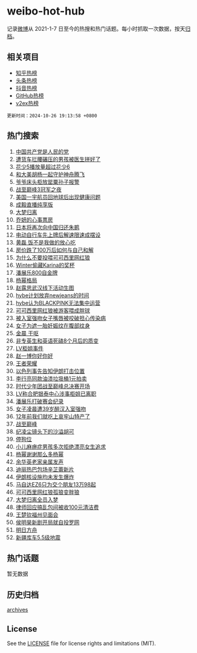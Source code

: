 # weibo-hot-hub

记录[微博](https://www.weibo.com)从 2021-1-7 日至今的热搜和热门话题。每小时抓取一次数据，按天[归档](archives)。

## 相关项目

- [知乎热榜](https://github.com/lonnyzhang423/zhihu-hot-hub)
- [头条热榜](https://github.com/lonnyzhang423/toutiao-hot-hub)
- [抖音热榜](https://github.com/lonnyzhang423/douyin-hot-hub)
- [GitHub热榜](https://github.com/lonnyzhang423/github-hot-hub)
- [v2ex热榜](https://github.com/lonnyzhang423/v2ex-hot-hub)


`更新时间：2024-10-26 19:13:58 +0800`

## 热门搜索

1. [中国共产党是人民的党](https://m.weibo.cn/search?containerid=100103type%3D1%26t%3D10%26q%3D%23%E4%B8%AD%E5%9B%BD%E5%85%B1%E4%BA%A7%E5%85%9A%E6%98%AF%E4%BA%BA%E6%B0%91%E7%9A%84%E5%85%9A%23&stream_entry_id=51&isnewpage=1&extparam=seat%3D1%26c_type%3D51%26cate%3D10103%26q%3D%2523%25E4%25B8%25AD%25E5%259B%25BD%25E5%2585%25B1%25E4%25BA%25A7%25E5%2585%259A%25E6%2598%25AF%25E4%25BA%25BA%25E6%25B0%2591%25E7%259A%2584%25E5%2585%259A%2523%26dgr%3D0%26filter_type%3Drealtimehot%26pos%3D0%26stream_entry_id%3D51%26display_time%3D1729941237%26pre_seqid%3D1729941237269092461367)
1. [遭货车拦腰碾压的男孩被医生拼好了](https://m.weibo.cn/search?containerid=100103type%3D1%26t%3D10%26q%3D%23%E9%81%AD%E8%B4%A7%E8%BD%A6%E6%8B%A6%E8%85%B0%E7%A2%BE%E5%8E%8B%E7%9A%84%E7%94%B7%E5%AD%A9%E8%A2%AB%E5%8C%BB%E7%94%9F%E6%8B%BC%E5%A5%BD%E4%BA%86%23&stream_entry_id=31&isnewpage=1&extparam=seat%3D1%26c_type%3D31%26band_rank%3D1%26cate%3D5001%26dgr%3D0%26stream_entry_id%3D31%26pos%3D0%26flag%3D0%26realpos%3D1%26q%3D%2523%25E9%2581%25AD%25E8%25B4%25A7%25E8%25BD%25A6%25E6%258B%25A6%25E8%2585%25B0%25E7%25A2%25BE%25E5%258E%258B%25E7%259A%2584%25E7%2594%25B7%25E5%25AD%25A9%25E8%25A2%25AB%25E5%258C%25BB%25E7%2594%259F%25E6%258B%25BC%25E5%25A5%25BD%25E4%25BA%2586%2523%26lcate%3D5001%26filter_type%3Drealtimehot%26display_time%3D1729941237%26pre_seqid%3D1729941237269092461367)
1. [花少5播放量超过花少6](https://m.weibo.cn/search?containerid=100103type%3D1%26t%3D10%26q%3D%23%E8%8A%B1%E5%B0%915%E6%92%AD%E6%94%BE%E9%87%8F%E8%B6%85%E8%BF%87%E8%8A%B1%E5%B0%916%23&stream_entry_id=31&isnewpage=1&extparam=seat%3D1%26c_type%3D31%26band_rank%3D2%26cate%3D5001%26dgr%3D0%26stream_entry_id%3D31%26pos%3D1%26flag%3D1%26realpos%3D2%26q%3D%2523%25E8%258A%25B1%25E5%25B0%25915%25E6%2592%25AD%25E6%2594%25BE%25E9%2587%258F%25E8%25B6%2585%25E8%25BF%2587%25E8%258A%25B1%25E5%25B0%25916%2523%26lcate%3D5001%26filter_type%3Drealtimehot%26display_time%3D1729941237%26pre_seqid%3D1729941237269092461367)
1. [和大美胡杨一起守护神舟腾飞](https://m.weibo.cn/search?containerid=100103type%3D1%26t%3D10%26q%3D%23%E5%92%8C%E5%A4%A7%E7%BE%8E%E8%83%A1%E6%9D%A8%E4%B8%80%E8%B5%B7%E5%AE%88%E6%8A%A4%E7%A5%9E%E8%88%9F%E8%85%BE%E9%A3%9E%23&stream_entry_id=31&isnewpage=1&extparam=seat%3D1%26c_type%3D31%26band_rank%3D3%26cate%3D5001%26dgr%3D0%26stream_entry_id%3D31%26pos%3D2%26flag%3D0%26realpos%3D3%26q%3D%2523%25E5%2592%258C%25E5%25A4%25A7%25E7%25BE%258E%25E8%2583%25A1%25E6%259D%25A8%25E4%25B8%2580%25E8%25B5%25B7%25E5%25AE%2588%25E6%258A%25A4%25E7%25A5%259E%25E8%2588%259F%25E8%2585%25BE%25E9%25A3%259E%2523%26lcate%3D5001%26filter_type%3Drealtimehot%26display_time%3D1729941237%26pre_seqid%3D1729941237269092461367)
1. [爷爷床头柜放罂粟孙子报警](https://m.weibo.cn/search?containerid=100103type%3D1%26t%3D10%26q%3D%23%E7%88%B7%E7%88%B7%E5%BA%8A%E5%A4%B4%E6%9F%9C%E6%94%BE%E7%BD%82%E7%B2%9F%E5%AD%99%E5%AD%90%E6%8A%A5%E8%AD%A6%23&stream_entry_id=31&isnewpage=1&extparam=seat%3D1%26c_type%3D31%26band_rank%3D4%26cate%3D5001%26dgr%3D0%26stream_entry_id%3D31%26pos%3D3%26flag%3D1%26realpos%3D4%26q%3D%2523%25E7%2588%25B7%25E7%2588%25B7%25E5%25BA%258A%25E5%25A4%25B4%25E6%259F%259C%25E6%2594%25BE%25E7%25BD%2582%25E7%25B2%259F%25E5%25AD%2599%25E5%25AD%2590%25E6%258A%25A5%25E8%25AD%25A6%2523%26lcate%3D5001%26filter_type%3Drealtimehot%26display_time%3D1729941237%26pre_seqid%3D1729941237269092461367)
1. [战至巅峰3冠军之夜](https://m.weibo.cn/search?containerid=100103type%3D1%26t%3D10%26q%3D%23%E6%88%98%E8%87%B3%E5%B7%85%E5%B3%B03%E5%86%A0%E5%86%9B%E4%B9%8B%E5%A4%9C%23&stream_entry_id=31&isnewpage=1&extparam=seat%3D1%26c_type%3D31%26band_rank%3D5%26cate%3D5001%26dgr%3D0%26stream_entry_id%3D31%26pos%3D4%26flag%3D1%26realpos%3D5%26q%3D%2523%25E6%2588%2598%25E8%2587%25B3%25E5%25B7%2585%25E5%25B3%25B03%25E5%2586%25A0%25E5%2586%259B%25E4%25B9%258B%25E5%25A4%259C%2523%26lcate%3D5001%26filter_type%3Drealtimehot%26display_time%3D1729941237%26pre_seqid%3D1729941237269092461367)
1. [美国一宇航员回地球后出现健康问题](https://m.weibo.cn/search?containerid=100103type%3D1%26t%3D10%26q%3D%23%E7%BE%8E%E5%9B%BD%E4%B8%80%E5%AE%87%E8%88%AA%E5%91%98%E5%9B%9E%E5%9C%B0%E7%90%83%E5%90%8E%E5%87%BA%E7%8E%B0%E5%81%A5%E5%BA%B7%E9%97%AE%E9%A2%98%23&stream_entry_id=31&isnewpage=1&extparam=seat%3D1%26c_type%3D31%26band_rank%3D6%26cate%3D5001%26dgr%3D0%26stream_entry_id%3D31%26pos%3D5%26flag%3D1%26realpos%3D6%26q%3D%2523%25E7%25BE%258E%25E5%259B%25BD%25E4%25B8%2580%25E5%25AE%2587%25E8%2588%25AA%25E5%2591%2598%25E5%259B%259E%25E5%259C%25B0%25E7%2590%2583%25E5%2590%258E%25E5%2587%25BA%25E7%258E%25B0%25E5%2581%25A5%25E5%25BA%25B7%25E9%2597%25AE%25E9%25A2%2598%2523%26lcate%3D5001%26filter_type%3Drealtimehot%26display_time%3D1729941237%26pre_seqid%3D1729941237269092461367)
1. [成毅直播纯享版](https://m.weibo.cn/search?containerid=100103type%3D1%26t%3D10%26q%3D%23%E6%88%90%E6%AF%85%E7%9B%B4%E6%92%AD%E7%BA%AF%E4%BA%AB%E7%89%88%23&stream_entry_id=31&isnewpage=1&extparam=seat%3D1%26c_type%3D31%26band_rank%3D7%26cate%3D5001%26is_ad_pos%3D1%26adid%3D260641%26stream_entry_id%3D31%26topic_ad%3D1%26pos%3D6%26q%3D%2523%25E6%2588%2590%25E6%25AF%2585%25E7%259B%25B4%25E6%2592%25AD%25E7%25BA%25AF%25E4%25BA%25AB%25E7%2589%2588%2523%26lcate%3D5001%26filter_type%3Drealtimehot%26dgr%3D0%26display_time%3D1729941237%26pre_seqid%3D1729941237269092461367)
1. [大梦归离](https://m.weibo.cn/search?containerid=100103type%3D1%26t%3D10%26q%3D%E5%A4%A7%E6%A2%A6%E5%BD%92%E7%A6%BB&stream_entry_id=31&isnewpage=1&extparam=seat%3D1%26c_type%3D31%26band_rank%3D7%26cate%3D5001%26dgr%3D0%26stream_entry_id%3D31%26pos%3D7%26flag%3D1%26realpos%3D7%26q%3D%25E5%25A4%25A7%25E6%25A2%25A6%25E5%25BD%2592%25E7%25A6%25BB%26lcate%3D5001%26filter_type%3Drealtimehot%26display_time%3D1729941237%26pre_seqid%3D1729941237269092461367)
1. [乔妍的心事票房](https://m.weibo.cn/search?containerid=100103type%3D1%26t%3D10%26q%3D%E4%B9%94%E5%A6%8D%E7%9A%84%E5%BF%83%E4%BA%8B%E7%A5%A8%E6%88%BF&stream_entry_id=31&isnewpage=1&extparam=seat%3D1%26c_type%3D31%26band_rank%3D8%26cate%3D5001%26dgr%3D0%26stream_entry_id%3D31%26pos%3D8%26flag%3D0%26realpos%3D8%26q%3D%25E4%25B9%2594%25E5%25A6%258D%25E7%259A%2584%25E5%25BF%2583%25E4%25BA%258B%25E7%25A5%25A8%25E6%2588%25BF%26lcate%3D5001%26filter_type%3Drealtimehot%26display_time%3D1729941237%26pre_seqid%3D1729941237269092461367)
1. [日本将再次向中国归还朱鹮](https://m.weibo.cn/search?containerid=100103type%3D1%26t%3D10%26q%3D%23%E6%97%A5%E6%9C%AC%E5%B0%86%E5%86%8D%E6%AC%A1%E5%90%91%E4%B8%AD%E5%9B%BD%E5%BD%92%E8%BF%98%E6%9C%B1%E9%B9%AE%23&stream_entry_id=31&isnewpage=1&extparam=seat%3D1%26c_type%3D31%26band_rank%3D9%26cate%3D5001%26dgr%3D0%26stream_entry_id%3D31%26pos%3D9%26flag%3D2%26realpos%3D9%26q%3D%2523%25E6%2597%25A5%25E6%259C%25AC%25E5%25B0%2586%25E5%2586%258D%25E6%25AC%25A1%25E5%2590%2591%25E4%25B8%25AD%25E5%259B%25BD%25E5%25BD%2592%25E8%25BF%2598%25E6%259C%25B1%25E9%25B9%25AE%2523%26lcate%3D5001%26filter_type%3Drealtimehot%26display_time%3D1729941237%26pre_seqid%3D1729941237269092461367)
1. [电动自行车先上牌后解速限速成摆设](https://m.weibo.cn/search?containerid=100103type%3D1%26t%3D10%26q%3D%23%E7%94%B5%E5%8A%A8%E8%87%AA%E8%A1%8C%E8%BD%A6%E5%85%88%E4%B8%8A%E7%89%8C%E5%90%8E%E8%A7%A3%E9%80%9F%E9%99%90%E9%80%9F%E6%88%90%E6%91%86%E8%AE%BE%23&stream_entry_id=31&isnewpage=1&extparam=seat%3D1%26c_type%3D31%26band_rank%3D10%26cate%3D5001%26dgr%3D0%26stream_entry_id%3D31%26pos%3D10%26flag%3D1%26realpos%3D10%26q%3D%2523%25E7%2594%25B5%25E5%258A%25A8%25E8%2587%25AA%25E8%25A1%258C%25E8%25BD%25A6%25E5%2585%2588%25E4%25B8%258A%25E7%2589%258C%25E5%2590%258E%25E8%25A7%25A3%25E9%2580%259F%25E9%2599%2590%25E9%2580%259F%25E6%2588%2590%25E6%2591%2586%25E8%25AE%25BE%2523%26lcate%3D5001%26filter_type%3Drealtimehot%26display_time%3D1729941237%26pre_seqid%3D1729941237269092461367)
1. [黄磊 饭不是我做的放心吃](https://m.weibo.cn/search?containerid=100103type%3D1%26t%3D10%26q%3D%E9%BB%84%E7%A3%8A+%E9%A5%AD%E4%B8%8D%E6%98%AF%E6%88%91%E5%81%9A%E7%9A%84%E6%94%BE%E5%BF%83%E5%90%83&stream_entry_id=31&isnewpage=1&extparam=seat%3D1%26c_type%3D31%26band_rank%3D11%26cate%3D5001%26dgr%3D0%26stream_entry_id%3D31%26pos%3D11%26flag%3D2%26realpos%3D11%26q%3D%25E9%25BB%2584%25E7%25A3%258A%2520%25E9%25A5%25AD%25E4%25B8%258D%25E6%2598%25AF%25E6%2588%2591%25E5%2581%259A%25E7%259A%2584%25E6%2594%25BE%25E5%25BF%2583%25E5%2590%2583%26lcate%3D5001%26filter_type%3Drealtimehot%26display_time%3D1729941237%26pre_seqid%3D1729941237269092461367)
1. [房价跌了100万后如何与自己和解](https://m.weibo.cn/search?containerid=100103type%3D1%26t%3D10%26q%3D%23%E6%88%BF%E4%BB%B7%E8%B7%8C%E4%BA%86100%E4%B8%87%E5%90%8E%E5%A6%82%E4%BD%95%E4%B8%8E%E8%87%AA%E5%B7%B1%E5%92%8C%E8%A7%A3%23&stream_entry_id=31&isnewpage=1&extparam=seat%3D1%26c_type%3D31%26band_rank%3D12%26cate%3D5001%26dgr%3D0%26stream_entry_id%3D31%26pos%3D12%26flag%3D2%26realpos%3D12%26q%3D%2523%25E6%2588%25BF%25E4%25BB%25B7%25E8%25B7%258C%25E4%25BA%2586100%25E4%25B8%2587%25E5%2590%258E%25E5%25A6%2582%25E4%25BD%2595%25E4%25B8%258E%25E8%2587%25AA%25E5%25B7%25B1%25E5%2592%258C%25E8%25A7%25A3%2523%26lcate%3D5001%26filter_type%3Drealtimehot%26display_time%3D1729941237%26pre_seqid%3D1729941237269092461367)
1. [为什么不要投喂可可西里网红狼](https://m.weibo.cn/search?containerid=100103type%3D1%26t%3D10%26q%3D%23%E4%B8%BA%E4%BB%80%E4%B9%88%E4%B8%8D%E8%A6%81%E6%8A%95%E5%96%82%E5%8F%AF%E5%8F%AF%E8%A5%BF%E9%87%8C%E7%BD%91%E7%BA%A2%E7%8B%BC%23&stream_entry_id=31&isnewpage=1&extparam=seat%3D1%26c_type%3D31%26band_rank%3D13%26cate%3D5001%26dgr%3D0%26stream_entry_id%3D31%26pos%3D13%26flag%3D0%26realpos%3D13%26q%3D%2523%25E4%25B8%25BA%25E4%25BB%2580%25E4%25B9%2588%25E4%25B8%258D%25E8%25A6%2581%25E6%258A%2595%25E5%2596%2582%25E5%258F%25AF%25E5%258F%25AF%25E8%25A5%25BF%25E9%2587%258C%25E7%25BD%2591%25E7%25BA%25A2%25E7%258B%25BC%2523%26lcate%3D5001%26filter_type%3Drealtimehot%26display_time%3D1729941237%26pre_seqid%3D1729941237269092461367)
1. [Winter偷藏Karina的奖杯](https://m.weibo.cn/search?containerid=100103type%3D1%26t%3D10%26q%3D%23Winter%E5%81%B7%E8%97%8FKarina%E7%9A%84%E5%A5%96%E6%9D%AF%23&stream_entry_id=31&isnewpage=1&extparam=seat%3D1%26c_type%3D31%26band_rank%3D14%26cate%3D5001%26dgr%3D0%26stream_entry_id%3D31%26pos%3D14%26flag%3D1%26realpos%3D14%26q%3D%2523Winter%25E5%2581%25B7%25E8%2597%258FKarina%25E7%259A%2584%25E5%25A5%2596%25E6%259D%25AF%2523%26lcate%3D5001%26filter_type%3Drealtimehot%26display_time%3D1729941237%26pre_seqid%3D1729941237269092461367)
1. [潘展乐800自金牌](https://m.weibo.cn/search?containerid=100103type%3D1%26t%3D10%26q%3D%23%E6%BD%98%E5%B1%95%E4%B9%90800%E8%87%AA%E9%87%91%E7%89%8C%23&stream_entry_id=31&isnewpage=1&extparam=seat%3D1%26c_type%3D31%26band_rank%3D15%26cate%3D5001%26dgr%3D0%26stream_entry_id%3D31%26pos%3D15%26flag%3D1%26realpos%3D15%26q%3D%2523%25E6%25BD%2598%25E5%25B1%2595%25E4%25B9%2590800%25E8%2587%25AA%25E9%2587%2591%25E7%2589%258C%2523%26lcate%3D5001%26filter_type%3Drealtimehot%26display_time%3D1729941237%26pre_seqid%3D1729941237269092461367)
1. [杨幂格局](https://m.weibo.cn/search?containerid=100103type%3D1%26t%3D10%26q%3D%E6%9D%A8%E5%B9%82%E6%A0%BC%E5%B1%80&stream_entry_id=31&isnewpage=1&extparam=seat%3D1%26c_type%3D31%26band_rank%3D16%26cate%3D5001%26dgr%3D0%26stream_entry_id%3D31%26pos%3D16%26flag%3D0%26realpos%3D16%26q%3D%25E6%259D%25A8%25E5%25B9%2582%25E6%25A0%25BC%25E5%25B1%2580%26lcate%3D5001%26filter_type%3Drealtimehot%26display_time%3D1729941237%26pre_seqid%3D1729941237269092461367)
1. [赵露思武汉线下活动生图](https://m.weibo.cn/search?containerid=100103type%3D1%26t%3D10%26q%3D%23%E8%B5%B5%E9%9C%B2%E6%80%9D%E6%AD%A6%E6%B1%89%E7%BA%BF%E4%B8%8B%E6%B4%BB%E5%8A%A8%E7%94%9F%E5%9B%BE%23&stream_entry_id=31&isnewpage=1&extparam=seat%3D1%26c_type%3D31%26band_rank%3D17%26cate%3D5001%26dgr%3D0%26stream_entry_id%3D31%26pos%3D17%26flag%3D0%26realpos%3D17%26q%3D%2523%25E8%25B5%25B5%25E9%259C%25B2%25E6%2580%259D%25E6%25AD%25A6%25E6%25B1%2589%25E7%25BA%25BF%25E4%25B8%258B%25E6%25B4%25BB%25E5%258A%25A8%25E7%2594%259F%25E5%259B%25BE%2523%26lcate%3D5001%26filter_type%3Drealtimehot%26display_time%3D1729941237%26pre_seqid%3D1729941237269092461367)
1. [hybe计划放弃newjeans的时间](https://m.weibo.cn/search?containerid=100103type%3D1%26t%3D10%26q%3D%23hybe%E8%AE%A1%E5%88%92%E6%94%BE%E5%BC%83newjeans%E7%9A%84%E6%97%B6%E9%97%B4%23&stream_entry_id=31&isnewpage=1&extparam=seat%3D1%26c_type%3D31%26band_rank%3D18%26cate%3D5001%26dgr%3D0%26stream_entry_id%3D31%26pos%3D18%26flag%3D1%26realpos%3D18%26q%3D%2523hybe%25E8%25AE%25A1%25E5%2588%2592%25E6%2594%25BE%25E5%25BC%2583newjeans%25E7%259A%2584%25E6%2597%25B6%25E9%2597%25B4%2523%26lcate%3D5001%26filter_type%3Drealtimehot%26display_time%3D1729941237%26pre_seqid%3D1729941237269092461367)
1. [hybe认为BLACKPINK无法集中运营](https://m.weibo.cn/search?containerid=100103type%3D1%26t%3D10%26q%3D%23hybe%E8%AE%A4%E4%B8%BABLACKPINK%E6%97%A0%E6%B3%95%E9%9B%86%E4%B8%AD%E8%BF%90%E8%90%A5%23&stream_entry_id=31&isnewpage=1&extparam=seat%3D1%26c_type%3D31%26band_rank%3D19%26cate%3D5001%26dgr%3D0%26stream_entry_id%3D31%26pos%3D19%26flag%3D1%26realpos%3D19%26q%3D%2523hybe%25E8%25AE%25A4%25E4%25B8%25BABLACKPINK%25E6%2597%25A0%25E6%25B3%2595%25E9%259B%2586%25E4%25B8%25AD%25E8%25BF%2590%25E8%2590%25A5%2523%26lcate%3D5001%26filter_type%3Drealtimehot%26display_time%3D1729941237%26pre_seqid%3D1729941237269092461367)
1. [可可西里网红狼被游客喂成胖球](https://m.weibo.cn/search?containerid=100103type%3D1%26t%3D10%26q%3D%23%E5%8F%AF%E5%8F%AF%E8%A5%BF%E9%87%8C%E7%BD%91%E7%BA%A2%E7%8B%BC%E8%A2%AB%E6%B8%B8%E5%AE%A2%E5%96%82%E6%88%90%E8%83%96%E7%90%83%23&stream_entry_id=31&isnewpage=1&extparam=seat%3D1%26c_type%3D31%26band_rank%3D20%26cate%3D5001%26dgr%3D0%26stream_entry_id%3D31%26pos%3D20%26flag%3D0%26realpos%3D20%26q%3D%2523%25E5%258F%25AF%25E5%258F%25AF%25E8%25A5%25BF%25E9%2587%258C%25E7%25BD%2591%25E7%25BA%25A2%25E7%258B%25BC%25E8%25A2%25AB%25E6%25B8%25B8%25E5%25AE%25A2%25E5%2596%2582%25E6%2588%2590%25E8%2583%2596%25E7%2590%2583%2523%26lcate%3D5001%26filter_type%3Drealtimehot%26display_time%3D1729941237%26pre_seqid%3D1729941237269092461367)
1. [被入室强吻女子嘴唇被咬破担心传染病](https://m.weibo.cn/search?containerid=100103type%3D1%26t%3D10%26q%3D%23%E8%A2%AB%E5%85%A5%E5%AE%A4%E5%BC%BA%E5%90%BB%E5%A5%B3%E5%AD%90%E5%98%B4%E5%94%87%E8%A2%AB%E5%92%AC%E7%A0%B4%E6%8B%85%E5%BF%83%E4%BC%A0%E6%9F%93%E7%97%85%23&stream_entry_id=31&isnewpage=1&extparam=seat%3D1%26c_type%3D31%26band_rank%3D21%26cate%3D5001%26dgr%3D0%26stream_entry_id%3D31%26pos%3D21%26flag%3D1%26realpos%3D21%26q%3D%2523%25E8%25A2%25AB%25E5%2585%25A5%25E5%25AE%25A4%25E5%25BC%25BA%25E5%2590%25BB%25E5%25A5%25B3%25E5%25AD%2590%25E5%2598%25B4%25E5%2594%2587%25E8%25A2%25AB%25E5%2592%25AC%25E7%25A0%25B4%25E6%258B%2585%25E5%25BF%2583%25E4%25BC%25A0%25E6%259F%2593%25E7%2597%2585%2523%26lcate%3D5001%26filter_type%3Drealtimehot%26display_time%3D1729941237%26pre_seqid%3D1729941237269092461367)
1. [女子为遮一胎妊娠纹在腹部纹身](https://m.weibo.cn/search?containerid=100103type%3D1%26t%3D10%26q%3D%23%E5%A5%B3%E5%AD%90%E4%B8%BA%E9%81%AE%E4%B8%80%E8%83%8E%E5%A6%8A%E5%A8%A0%E7%BA%B9%E5%9C%A8%E8%85%B9%E9%83%A8%E7%BA%B9%E8%BA%AB%23&stream_entry_id=31&isnewpage=1&extparam=seat%3D1%26c_type%3D31%26band_rank%3D22%26cate%3D5001%26dgr%3D0%26stream_entry_id%3D31%26pos%3D22%26flag%3D0%26realpos%3D22%26q%3D%2523%25E5%25A5%25B3%25E5%25AD%2590%25E4%25B8%25BA%25E9%2581%25AE%25E4%25B8%2580%25E8%2583%258E%25E5%25A6%258A%25E5%25A8%25A0%25E7%25BA%25B9%25E5%259C%25A8%25E8%2585%25B9%25E9%2583%25A8%25E7%25BA%25B9%25E8%25BA%25AB%2523%26lcate%3D5001%26filter_type%3Drealtimehot%26display_time%3D1729941237%26pre_seqid%3D1729941237269092461367)
1. [金晨 干呕](https://m.weibo.cn/search?containerid=100103type%3D1%26t%3D10%26q%3D%E9%87%91%E6%99%A8+%E5%B9%B2%E5%91%95&stream_entry_id=31&isnewpage=1&extparam=seat%3D1%26c_type%3D31%26band_rank%3D23%26cate%3D5001%26dgr%3D0%26stream_entry_id%3D31%26pos%3D23%26flag%3D2%26realpos%3D23%26q%3D%25E9%2587%2591%25E6%2599%25A8%2520%25E5%25B9%25B2%25E5%2591%2595%26lcate%3D5001%26filter_type%3Drealtimehot%26display_time%3D1729941237%26pre_seqid%3D1729941237269092461367)
1. [非专英生和英语死磕8个月后的质变](https://m.weibo.cn/search?containerid=100103type%3D1%26t%3D10%26q%3D%E9%9D%9E%E4%B8%93%E8%8B%B1%E7%94%9F%E5%92%8C%E8%8B%B1%E8%AF%AD%E6%AD%BB%E7%A3%958%E4%B8%AA%E6%9C%88%E5%90%8E%E7%9A%84%E8%B4%A8%E5%8F%98&stream_entry_id=31&isnewpage=1&extparam=seat%3D1%26c_type%3D31%26band_rank%3D24%26cate%3D5001%26dgr%3D0%26stream_entry_id%3D31%26pos%3D24%26flag%3D1%26realpos%3D24%26q%3D%25E9%259D%259E%25E4%25B8%2593%25E8%258B%25B1%25E7%2594%259F%25E5%2592%258C%25E8%258B%25B1%25E8%25AF%25AD%25E6%25AD%25BB%25E7%25A3%25958%25E4%25B8%25AA%25E6%259C%2588%25E5%2590%258E%25E7%259A%2584%25E8%25B4%25A8%25E5%258F%2598%26lcate%3D5001%26filter_type%3Drealtimehot%26display_time%3D1729941237%26pre_seqid%3D1729941237269092461367)
1. [LV柜姐事件](https://m.weibo.cn/search?containerid=100103type%3D1%26t%3D10%26q%3D%23LV%E6%9F%9C%E5%A7%90%E4%BA%8B%E4%BB%B6%23&stream_entry_id=31&isnewpage=1&extparam=seat%3D1%26c_type%3D31%26band_rank%3D25%26cate%3D5001%26dgr%3D0%26stream_entry_id%3D31%26pos%3D25%26flag%3D2%26realpos%3D25%26q%3D%2523LV%25E6%259F%259C%25E5%25A7%2590%25E4%25BA%258B%25E4%25BB%25B6%2523%26lcate%3D5001%26filter_type%3Drealtimehot%26display_time%3D1729941237%26pre_seqid%3D1729941237269092461367)
1. [赵一博你好你好](https://m.weibo.cn/search?containerid=100103type%3D1%26t%3D10%26q%3D%23%E8%B5%B5%E4%B8%80%E5%8D%9A%E4%BD%A0%E5%A5%BD%E4%BD%A0%E5%A5%BD%23&stream_entry_id=31&isnewpage=1&extparam=seat%3D1%26c_type%3D31%26band_rank%3D26%26cate%3D5001%26dgr%3D0%26stream_entry_id%3D31%26pos%3D26%26flag%3D1%26realpos%3D26%26q%3D%2523%25E8%25B5%25B5%25E4%25B8%2580%25E5%258D%259A%25E4%25BD%25A0%25E5%25A5%25BD%25E4%25BD%25A0%25E5%25A5%25BD%2523%26lcate%3D5001%26filter_type%3Drealtimehot%26display_time%3D1729941237%26pre_seqid%3D1729941237269092461367)
1. [王者荣耀](https://m.weibo.cn/search?containerid=100103type%3D1%26t%3D10%26q%3D%E7%8E%8B%E8%80%85%E8%8D%A3%E8%80%80&stream_entry_id=31&isnewpage=1&extparam=seat%3D1%26c_type%3D31%26band_rank%3D27%26cate%3D5001%26dgr%3D0%26stream_entry_id%3D31%26pos%3D27%26flag%3D1%26realpos%3D27%26q%3D%25E7%258E%258B%25E8%2580%2585%25E8%258D%25A3%25E8%2580%2580%26lcate%3D5001%26filter_type%3Drealtimehot%26display_time%3D1729941237%26pre_seqid%3D1729941237269092461367)
1. [以色列事先告知伊朗打击位置](https://m.weibo.cn/search?containerid=100103type%3D1%26t%3D10%26q%3D%23%E4%BB%A5%E8%89%B2%E5%88%97%E4%BA%8B%E5%85%88%E5%91%8A%E7%9F%A5%E4%BC%8A%E6%9C%97%E6%89%93%E5%87%BB%E4%BD%8D%E7%BD%AE%23&stream_entry_id=31&isnewpage=1&extparam=seat%3D1%26c_type%3D31%26band_rank%3D28%26cate%3D5001%26dgr%3D0%26stream_entry_id%3D31%26pos%3D28%26flag%3D1%26realpos%3D28%26q%3D%2523%25E4%25BB%25A5%25E8%2589%25B2%25E5%2588%2597%25E4%25BA%258B%25E5%2585%2588%25E5%2591%258A%25E7%259F%25A5%25E4%25BC%258A%25E6%259C%2597%25E6%2589%2593%25E5%2587%25BB%25E4%25BD%258D%25E7%25BD%25AE%2523%26lcate%3D5001%26filter_type%3Drealtimehot%26display_time%3D1729941237%26pre_seqid%3D1729941237269092461367)
1. [李行亮同款油漆垃圾桶1元拍卖](https://m.weibo.cn/search?containerid=100103type%3D1%26t%3D10%26q%3D%23%E6%9D%8E%E8%A1%8C%E4%BA%AE%E5%90%8C%E6%AC%BE%E6%B2%B9%E6%BC%86%E5%9E%83%E5%9C%BE%E6%A1%B61%E5%85%83%E6%8B%8D%E5%8D%96%23&stream_entry_id=31&isnewpage=1&extparam=seat%3D1%26c_type%3D31%26band_rank%3D29%26cate%3D5001%26dgr%3D0%26stream_entry_id%3D31%26pos%3D29%26flag%3D1%26realpos%3D29%26q%3D%2523%25E6%259D%258E%25E8%25A1%258C%25E4%25BA%25AE%25E5%2590%258C%25E6%25AC%25BE%25E6%25B2%25B9%25E6%25BC%2586%25E5%259E%2583%25E5%259C%25BE%25E6%25A1%25B61%25E5%2585%2583%25E6%258B%258D%25E5%258D%2596%2523%26lcate%3D5001%26filter_type%3Drealtimehot%26display_time%3D1729941237%26pre_seqid%3D1729941237269092461367)
1. [时代少年团战至巅峰总决赛开场](https://m.weibo.cn/search?containerid=100103type%3D1%26t%3D10%26q%3D%E6%97%B6%E4%BB%A3%E5%B0%91%E5%B9%B4%E5%9B%A2%E6%88%98%E8%87%B3%E5%B7%85%E5%B3%B0%E6%80%BB%E5%86%B3%E8%B5%9B%E5%BC%80%E5%9C%BA&stream_entry_id=31&isnewpage=1&extparam=seat%3D1%26c_type%3D31%26band_rank%3D30%26cate%3D5001%26dgr%3D0%26stream_entry_id%3D31%26pos%3D30%26flag%3D1%26realpos%3D30%26q%3D%25E6%2597%25B6%25E4%25BB%25A3%25E5%25B0%2591%25E5%25B9%25B4%25E5%259B%25A2%25E6%2588%2598%25E8%2587%25B3%25E5%25B7%2585%25E5%25B3%25B0%25E6%2580%25BB%25E5%2586%25B3%25E8%25B5%259B%25E5%25BC%2580%25E5%259C%25BA%26lcate%3D5001%26filter_type%3Drealtimehot%26display_time%3D1729941237%26pre_seqid%3D1729941237269092461367)
1. [LV称合肥银泰中心涉事柜姐已离职](https://m.weibo.cn/search?containerid=100103type%3D1%26t%3D10%26q%3D%23LV%E7%A7%B0%E5%90%88%E8%82%A5%E9%93%B6%E6%B3%B0%E4%B8%AD%E5%BF%83%E6%B6%89%E4%BA%8B%E6%9F%9C%E5%A7%90%E5%B7%B2%E7%A6%BB%E8%81%8C%23&stream_entry_id=31&isnewpage=1&extparam=seat%3D1%26c_type%3D31%26band_rank%3D31%26cate%3D5001%26dgr%3D0%26stream_entry_id%3D31%26pos%3D31%26flag%3D0%26realpos%3D31%26q%3D%2523LV%25E7%25A7%25B0%25E5%2590%2588%25E8%2582%25A5%25E9%2593%25B6%25E6%25B3%25B0%25E4%25B8%25AD%25E5%25BF%2583%25E6%25B6%2589%25E4%25BA%258B%25E6%259F%259C%25E5%25A7%2590%25E5%25B7%25B2%25E7%25A6%25BB%25E8%2581%258C%2523%26lcate%3D5001%26filter_type%3Drealtimehot%26display_time%3D1729941237%26pre_seqid%3D1729941237269092461367)
1. [潘展乐打破赛会纪录](https://m.weibo.cn/search?containerid=100103type%3D1%26t%3D10%26q%3D%23%E6%BD%98%E5%B1%95%E4%B9%90%E6%89%93%E7%A0%B4%E8%B5%9B%E4%BC%9A%E7%BA%AA%E5%BD%95%23&stream_entry_id=31&isnewpage=1&extparam=seat%3D1%26c_type%3D31%26band_rank%3D32%26cate%3D5001%26dgr%3D0%26stream_entry_id%3D31%26pos%3D32%26flag%3D1%26realpos%3D32%26q%3D%2523%25E6%25BD%2598%25E5%25B1%2595%25E4%25B9%2590%25E6%2589%2593%25E7%25A0%25B4%25E8%25B5%259B%25E4%25BC%259A%25E7%25BA%25AA%25E5%25BD%2595%2523%26lcate%3D5001%26filter_type%3Drealtimehot%26display_time%3D1729941237%26pre_seqid%3D1729941237269092461367)
1. [女子凌晨遭39岁醉汉入室强吻](https://m.weibo.cn/search?containerid=100103type%3D1%26t%3D10%26q%3D%23%E5%A5%B3%E5%AD%90%E5%87%8C%E6%99%A8%E9%81%AD39%E5%B2%81%E9%86%89%E6%B1%89%E5%85%A5%E5%AE%A4%E5%BC%BA%E5%90%BB%23&stream_entry_id=31&isnewpage=1&extparam=seat%3D1%26c_type%3D31%26band_rank%3D33%26cate%3D5001%26dgr%3D0%26stream_entry_id%3D31%26pos%3D33%26flag%3D0%26realpos%3D33%26q%3D%2523%25E5%25A5%25B3%25E5%25AD%2590%25E5%2587%258C%25E6%2599%25A8%25E9%2581%25AD39%25E5%25B2%2581%25E9%2586%2589%25E6%25B1%2589%25E5%2585%25A5%25E5%25AE%25A4%25E5%25BC%25BA%25E5%2590%25BB%2523%26lcate%3D5001%26filter_type%3Drealtimehot%26display_time%3D1729941237%26pre_seqid%3D1729941237269092461367)
1. [12年前我们就吃上哀牢山特产了](https://m.weibo.cn/search?containerid=100103type%3D1%26t%3D10%26q%3D%2312%E5%B9%B4%E5%89%8D%E6%88%91%E4%BB%AC%E5%B0%B1%E5%90%83%E4%B8%8A%E5%93%80%E7%89%A2%E5%B1%B1%E7%89%B9%E4%BA%A7%E4%BA%86%23&stream_entry_id=31&isnewpage=1&extparam=seat%3D1%26c_type%3D31%26band_rank%3D34%26cate%3D5001%26dgr%3D0%26stream_entry_id%3D31%26pos%3D34%26flag%3D1%26realpos%3D34%26q%3D%252312%25E5%25B9%25B4%25E5%2589%258D%25E6%2588%2591%25E4%25BB%25AC%25E5%25B0%25B1%25E5%2590%2583%25E4%25B8%258A%25E5%2593%2580%25E7%2589%25A2%25E5%25B1%25B1%25E7%2589%25B9%25E4%25BA%25A7%25E4%25BA%2586%2523%26lcate%3D5001%26filter_type%3Drealtimehot%26display_time%3D1729941237%26pre_seqid%3D1729941237269092461367)
1. [战至巅峰](https://m.weibo.cn/search?containerid=100103type%3D1%26t%3D10%26q%3D%E6%88%98%E8%87%B3%E5%B7%85%E5%B3%B0&stream_entry_id=31&isnewpage=1&extparam=seat%3D1%26c_type%3D31%26band_rank%3D35%26cate%3D5001%26dgr%3D0%26stream_entry_id%3D31%26pos%3D35%26flag%3D0%26realpos%3D35%26q%3D%25E6%2588%2598%25E8%2587%25B3%25E5%25B7%2585%25E5%25B3%25B0%26lcate%3D5001%26filter_type%3Drealtimehot%26display_time%3D1729941237%26pre_seqid%3D1729941237269092461367)
1. [纪凌尘镜头下的沙溢胡可](https://m.weibo.cn/search?containerid=100103type%3D1%26t%3D10%26q%3D%E7%BA%AA%E5%87%8C%E5%B0%98%E9%95%9C%E5%A4%B4%E4%B8%8B%E7%9A%84%E6%B2%99%E6%BA%A2%E8%83%A1%E5%8F%AF&stream_entry_id=31&isnewpage=1&extparam=seat%3D1%26c_type%3D31%26band_rank%3D36%26cate%3D5001%26dgr%3D0%26stream_entry_id%3D31%26pos%3D36%26flag%3D1%26realpos%3D36%26q%3D%25E7%25BA%25AA%25E5%2587%258C%25E5%25B0%2598%25E9%2595%259C%25E5%25A4%25B4%25E4%25B8%258B%25E7%259A%2584%25E6%25B2%2599%25E6%25BA%25A2%25E8%2583%25A1%25E5%258F%25AF%26lcate%3D5001%26filter_type%3Drealtimehot%26display_time%3D1729941237%26pre_seqid%3D1729941237269092461367)
1. [停狗位](https://m.weibo.cn/search?containerid=100103type%3D1%26t%3D10%26q%3D%E5%81%9C%E7%8B%97%E4%BD%8D&stream_entry_id=31&isnewpage=1&extparam=seat%3D1%26c_type%3D31%26band_rank%3D37%26cate%3D5001%26dgr%3D0%26stream_entry_id%3D31%26pos%3D37%26flag%3D1%26realpos%3D37%26q%3D%25E5%2581%259C%25E7%258B%2597%25E4%25BD%258D%26lcate%3D5001%26filter_type%3Drealtimehot%26display_time%3D1729941237%26pre_seqid%3D1729941237269092461367)
1. [小儿麻痹症男孩多次拒绝漂亮女生追求](https://m.weibo.cn/search?containerid=100103type%3D1%26t%3D10%26q%3D%23%E5%B0%8F%E5%84%BF%E9%BA%BB%E7%97%B9%E7%97%87%E7%94%B7%E5%AD%A9%E5%A4%9A%E6%AC%A1%E6%8B%92%E7%BB%9D%E6%BC%82%E4%BA%AE%E5%A5%B3%E7%94%9F%E8%BF%BD%E6%B1%82%23&stream_entry_id=31&isnewpage=1&extparam=seat%3D1%26c_type%3D31%26band_rank%3D38%26cate%3D5001%26dgr%3D0%26stream_entry_id%3D31%26pos%3D38%26flag%3D0%26realpos%3D38%26q%3D%2523%25E5%25B0%258F%25E5%2584%25BF%25E9%25BA%25BB%25E7%2597%25B9%25E7%2597%2587%25E7%2594%25B7%25E5%25AD%25A9%25E5%25A4%259A%25E6%25AC%25A1%25E6%258B%2592%25E7%25BB%259D%25E6%25BC%2582%25E4%25BA%25AE%25E5%25A5%25B3%25E7%2594%259F%25E8%25BF%25BD%25E6%25B1%2582%2523%26lcate%3D5001%26filter_type%3Drealtimehot%26display_time%3D1729941237%26pre_seqid%3D1729941237269092461367)
1. [杨幂谢谢那么多杨幂](https://m.weibo.cn/search?containerid=100103type%3D1%26t%3D10%26q%3D%23%E6%9D%A8%E5%B9%82%E8%B0%A2%E8%B0%A2%E9%82%A3%E4%B9%88%E5%A4%9A%E6%9D%A8%E5%B9%82%23&stream_entry_id=31&isnewpage=1&extparam=seat%3D1%26c_type%3D31%26band_rank%3D39%26cate%3D5001%26dgr%3D0%26stream_entry_id%3D31%26pos%3D39%26flag%3D0%26realpos%3D39%26q%3D%2523%25E6%259D%25A8%25E5%25B9%2582%25E8%25B0%25A2%25E8%25B0%25A2%25E9%2582%25A3%25E4%25B9%2588%25E5%25A4%259A%25E6%259D%25A8%25E5%25B9%2582%2523%26lcate%3D5001%26filter_type%3Drealtimehot%26display_time%3D1729941237%26pre_seqid%3D1729941237269092461367)
1. [余华英老家亲属发声](https://m.weibo.cn/search?containerid=100103type%3D1%26t%3D10%26q%3D%23%E4%BD%99%E5%8D%8E%E8%8B%B1%E8%80%81%E5%AE%B6%E4%BA%B2%E5%B1%9E%E5%8F%91%E5%A3%B0%23&stream_entry_id=31&isnewpage=1&extparam=seat%3D1%26c_type%3D31%26band_rank%3D40%26cate%3D5001%26dgr%3D0%26stream_entry_id%3D31%26pos%3D40%26flag%3D1%26realpos%3D40%26q%3D%2523%25E4%25BD%2599%25E5%258D%258E%25E8%258B%25B1%25E8%2580%2581%25E5%25AE%25B6%25E4%25BA%25B2%25E5%25B1%259E%25E5%258F%2591%25E5%25A3%25B0%2523%26lcate%3D5001%26filter_type%3Drealtimehot%26display_time%3D1729941237%26pre_seqid%3D1729941237269092461367)
1. [迪丽热巴包场辛芷蕾新片](https://m.weibo.cn/search?containerid=100103type%3D1%26t%3D10%26q%3D%23%E8%BF%AA%E4%B8%BD%E7%83%AD%E5%B7%B4%E5%8C%85%E5%9C%BA%E8%BE%9B%E8%8A%B7%E8%95%BE%E6%96%B0%E7%89%87%23&stream_entry_id=31&isnewpage=1&extparam=seat%3D1%26c_type%3D31%26band_rank%3D41%26cate%3D5001%26dgr%3D0%26stream_entry_id%3D31%26pos%3D41%26flag%3D0%26realpos%3D41%26q%3D%2523%25E8%25BF%25AA%25E4%25B8%25BD%25E7%2583%25AD%25E5%25B7%25B4%25E5%258C%2585%25E5%259C%25BA%25E8%25BE%259B%25E8%258A%25B7%25E8%2595%25BE%25E6%2596%25B0%25E7%2589%2587%2523%26lcate%3D5001%26filter_type%3Drealtimehot%26display_time%3D1729941237%26pre_seqid%3D1729941237269092461367)
1. [伊朗核设施均未发生爆炸](https://m.weibo.cn/search?containerid=100103type%3D1%26t%3D10%26q%3D%23%E4%BC%8A%E6%9C%97%E6%A0%B8%E8%AE%BE%E6%96%BD%E5%9D%87%E6%9C%AA%E5%8F%91%E7%94%9F%E7%88%86%E7%82%B8%23&stream_entry_id=31&isnewpage=1&extparam=seat%3D1%26c_type%3D31%26band_rank%3D42%26cate%3D5001%26dgr%3D0%26stream_entry_id%3D31%26pos%3D42%26flag%3D0%26realpos%3D42%26q%3D%2523%25E4%25BC%258A%25E6%259C%2597%25E6%25A0%25B8%25E8%25AE%25BE%25E6%2596%25BD%25E5%259D%2587%25E6%259C%25AA%25E5%258F%2591%25E7%2594%259F%25E7%2588%2586%25E7%2582%25B8%2523%26lcate%3D5001%26filter_type%3Drealtimehot%26display_time%3D1729941237%26pre_seqid%3D1729941237269092461367)
1. [马自达EZ6只为交个朋友13万98起](https://m.weibo.cn/search?containerid=100103type%3D1%26t%3D10%26q%3D%23%E9%A9%AC%E8%87%AA%E8%BE%BEEZ6%E5%8F%AA%E4%B8%BA%E4%BA%A4%E4%B8%AA%E6%9C%8B%E5%8F%8B13%E4%B8%8798%E8%B5%B7%23&stream_entry_id=31&isnewpage=1&extparam=seat%3D1%26c_type%3D31%26band_rank%3D43%26cate%3D5001%26dgr%3D0%26adid%3D260977%26stream_entry_id%3D31%26pos%3D43%26flag%3D0%26realpos%3D43%26q%3D%2523%25E9%25A9%25AC%25E8%2587%25AA%25E8%25BE%25BEEZ6%25E5%258F%25AA%25E4%25B8%25BA%25E4%25BA%25A4%25E4%25B8%25AA%25E6%259C%258B%25E5%258F%258B13%25E4%25B8%258798%25E8%25B5%25B7%2523%26lcate%3D5001%26filter_type%3Drealtimehot%26display_time%3D1729941237%26pre_seqid%3D1729941237269092461367)
1. [可可西里网红狼孤狼变胖狼](https://m.weibo.cn/search?containerid=100103type%3D1%26t%3D10%26q%3D%23%E5%8F%AF%E5%8F%AF%E8%A5%BF%E9%87%8C%E7%BD%91%E7%BA%A2%E7%8B%BC%E5%AD%A4%E7%8B%BC%E5%8F%98%E8%83%96%E7%8B%BC%23&stream_entry_id=31&isnewpage=1&extparam=seat%3D1%26c_type%3D31%26band_rank%3D44%26cate%3D5001%26dgr%3D0%26stream_entry_id%3D31%26pos%3D44%26flag%3D1%26realpos%3D44%26q%3D%2523%25E5%258F%25AF%25E5%258F%25AF%25E8%25A5%25BF%25E9%2587%258C%25E7%25BD%2591%25E7%25BA%25A2%25E7%258B%25BC%25E5%25AD%25A4%25E7%258B%25BC%25E5%258F%2598%25E8%2583%2596%25E7%258B%25BC%2523%26lcate%3D5001%26filter_type%3Drealtimehot%26display_time%3D1729941237%26pre_seqid%3D1729941237269092461367)
1. [大梦归离全员入梦](https://m.weibo.cn/search?containerid=100103type%3D1%26t%3D10%26q%3D%23%E5%A4%A7%E6%A2%A6%E5%BD%92%E7%A6%BB%E5%85%A8%E5%91%98%E5%85%A5%E6%A2%A6%23&stream_entry_id=31&isnewpage=1&extparam=seat%3D1%26c_type%3D31%26band_rank%3D45%26cate%3D5001%26dgr%3D0%26stream_entry_id%3D31%26pos%3D45%26flag%3D1%26realpos%3D45%26q%3D%2523%25E5%25A4%25A7%25E6%25A2%25A6%25E5%25BD%2592%25E7%25A6%25BB%25E5%2585%25A8%25E5%2591%2598%25E5%2585%25A5%25E6%25A2%25A6%2523%26lcate%3D5001%26filter_type%3Drealtimehot%26display_time%3D1729941237%26pre_seqid%3D1729941237269092461367)
1. [律师回应搞乱包间被收100元清洁费](https://m.weibo.cn/search?containerid=100103type%3D1%26t%3D10%26q%3D%23%E5%BE%8B%E5%B8%88%E5%9B%9E%E5%BA%94%E6%90%9E%E4%B9%B1%E5%8C%85%E9%97%B4%E8%A2%AB%E6%94%B6100%E5%85%83%E6%B8%85%E6%B4%81%E8%B4%B9%23&stream_entry_id=31&isnewpage=1&extparam=seat%3D1%26c_type%3D31%26band_rank%3D46%26cate%3D5001%26dgr%3D0%26stream_entry_id%3D31%26pos%3D46%26flag%3D1%26realpos%3D46%26q%3D%2523%25E5%25BE%258B%25E5%25B8%2588%25E5%259B%259E%25E5%25BA%2594%25E6%2590%259E%25E4%25B9%25B1%25E5%258C%2585%25E9%2597%25B4%25E8%25A2%25AB%25E6%2594%25B6100%25E5%2585%2583%25E6%25B8%2585%25E6%25B4%2581%25E8%25B4%25B9%2523%26lcate%3D5001%26filter_type%3Drealtimehot%26display_time%3D1729941237%26pre_seqid%3D1729941237269092461367)
1. [王楚钦福州见面会](https://m.weibo.cn/search?containerid=100103type%3D1%26t%3D10%26q%3D%E7%8E%8B%E6%A5%9A%E9%92%A6%E7%A6%8F%E5%B7%9E%E8%A7%81%E9%9D%A2%E4%BC%9A&stream_entry_id=31&isnewpage=1&extparam=seat%3D1%26c_type%3D31%26band_rank%3D47%26cate%3D5001%26dgr%3D0%26stream_entry_id%3D31%26pos%3D47%26flag%3D0%26realpos%3D47%26q%3D%25E7%258E%258B%25E6%25A5%259A%25E9%2592%25A6%25E7%25A6%258F%25E5%25B7%259E%25E8%25A7%2581%25E9%259D%25A2%25E4%25BC%259A%26lcate%3D5001%26filter_type%3Drealtimehot%26display_time%3D1729941237%26pre_seqid%3D1729941237269092461367)
1. [侯明昊新剧开局就自投罗网](https://m.weibo.cn/search?containerid=100103type%3D1%26t%3D10%26q%3D%E4%BE%AF%E6%98%8E%E6%98%8A%E6%96%B0%E5%89%A7%E5%BC%80%E5%B1%80%E5%B0%B1%E8%87%AA%E6%8A%95%E7%BD%97%E7%BD%91&stream_entry_id=31&isnewpage=1&extparam=seat%3D1%26c_type%3D31%26band_rank%3D48%26cate%3D5001%26dgr%3D0%26stream_entry_id%3D31%26pos%3D48%26flag%3D1%26realpos%3D48%26q%3D%25E4%25BE%25AF%25E6%2598%258E%25E6%2598%258A%25E6%2596%25B0%25E5%2589%25A7%25E5%25BC%2580%25E5%25B1%2580%25E5%25B0%25B1%25E8%2587%25AA%25E6%258A%2595%25E7%25BD%2597%25E7%25BD%2591%26lcate%3D5001%26filter_type%3Drealtimehot%26display_time%3D1729941237%26pre_seqid%3D1729941237269092461367)
1. [明日方舟](https://m.weibo.cn/search?containerid=100103type%3D1%26t%3D10%26q%3D%E6%98%8E%E6%97%A5%E6%96%B9%E8%88%9F&stream_entry_id=31&isnewpage=1&extparam=seat%3D1%26c_type%3D31%26band_rank%3D49%26cate%3D5001%26dgr%3D0%26stream_entry_id%3D31%26pos%3D49%26flag%3D0%26realpos%3D49%26q%3D%25E6%2598%258E%25E6%2597%25A5%25E6%2596%25B9%25E8%2588%259F%26lcate%3D5001%26filter_type%3Drealtimehot%26display_time%3D1729941237%26pre_seqid%3D1729941237269092461367)
1. [新疆库车5.5级地震](https://m.weibo.cn/search?containerid=100103type%3D1%26t%3D10%26q%3D%23%E6%96%B0%E7%96%86%E5%BA%93%E8%BD%A65.5%E7%BA%A7%E5%9C%B0%E9%9C%87%23&stream_entry_id=31&isnewpage=1&extparam=seat%3D1%26c_type%3D31%26band_rank%3D50%26cate%3D5001%26dgr%3D0%26stream_entry_id%3D31%26pos%3D50%26flag%3D0%26realpos%3D50%26q%3D%2523%25E6%2596%25B0%25E7%2596%2586%25E5%25BA%2593%25E8%25BD%25A65.5%25E7%25BA%25A7%25E5%259C%25B0%25E9%259C%2587%2523%26lcate%3D5001%26filter_type%3Drealtimehot%26display_time%3D1729941237%26pre_seqid%3D1729941237269092461367)

## 热门话题

暂无数据

## 历史归档

[archives](archives)

## License

See the [LICENSE](LICENSE) file for license rights and limitations (MIT).

